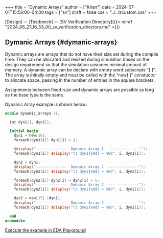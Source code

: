+++
title = "Dynamic Arrays"
author = ["Kiran"]
date = 2024-07-01T15:56:00-04:00
tags = ["sv"]
draft = false
css = "../../zcustom.css"
+++

[Design] -- [Testbench] -- [SV Verification Directory]({{< relref "2024_06_27_16_53_00_sv_verification_directory.md" >}})


## Dymanic Arrays {#dymanic-arrays}

Dynamic arrays are arrays that do not have their size set during the compile time. They can be allocated and resized during simulation based on the design requirement so that the simulation cosumes minimal amount of memory. A dynamic array can be declare with empty word subscripts "[ ]". The array is initially empty and must be called with the "new[ ]" constuctor to  allocate space, passing in the number of entries in the square brackets.

Assignments between fixed-size and dynamic arrays are possible as long as the base type is the same.

Dynamic Array example is shown below:

```verilog
module dynamic_arrays ();

  int dyn1[], dyn2[];

  initial begin
    dyn1 = new[10];
    foreach(dyn1[i]) dyn1[i] = i;

    $display("--------------  Dynamic Array 1   --------------");
    foreach(dyn1[i]) $display("\t dyn1[%0d] = %0d", i, dyn1[i]);

    dyn2 = dyn1;
    $display("--------------  Dynamic Array 2  --------------");
    foreach(dyn2[i]) $display("\t dyn2[%0d] = %0d", i, dyn2[i]);

    foreach(dyn2[i]) dyn2[i] = dyn2[i] + 5;
    $display("--------------  Dynamic Array 2  --------------");
    foreach(dyn2[i]) $display("\t dyn2[%0d] = %0d", i, dyn2[i]);

    dyn2 = new[15] (dyn1);
    $display("--------------  Dynamic Array 2  --------------");
    foreach(dyn2[i]) $display("\t dyn2[%0d] = %0d", i, dyn2[i]);

  end
endmodule
```

[Execute the example in EDA Playground](https://www.edaplayground.com/x/ByAT)
